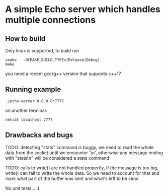 # A simple Echo server which handles multiple connections

## How to build

Only linux is supported, to build run

```
cmake . -DCMAKE_BUILD_TYPE=[Release|Debug]
make
```

you need a recent gcc/g++ version that supports c++17

## Running example

```
./echo-server 0.0.0.0:7777
```

on another terminal:

```
netcat localhost 7777
```

## Drawbacks and bugs

TODO: detecting "stats" command is buggy, we need to read the whole data
from the socket until we encounter '\n', otherwise any message ending
with "stats\n" will be considered a stats command

TODO: calls to write() are not handled propertly, If the message is too
big, write() can fail to write the whole data. So we need to account for
that and mark what part of the buffer was sent and what's left to be
send

No unit tests... :(
